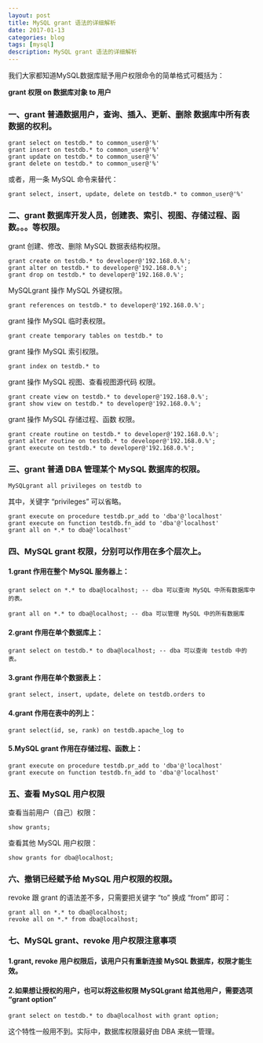 ```yaml
---
layout: post
title: MySQL grant 语法的详细解析
date: 2017-01-13
categories: blog
tags: [mysql]
description: MySQL grant 语法的详细解析
---
```


我们大家都知道MySQL数据库赋予用户权限命令的简单格式可概括为：

**grant 权限 on 数据库对象 to 用户**

### 一、grant 普通数据用户，查询、插入、更新、删除 数据库中所有表数据的权利。

    grant select on testdb.* to common_user@'%'  
    grant insert on testdb.* to common_user@'%'  
    grant update on testdb.* to common_user@'%'  
    grant delete on testdb.* to common_user@'%' 

或者，用一条 MySQL 命令来替代：

    grant select, insert, update, delete on testdb.* to common_user@'%' 

### 二、grant 数据库开发人员，创建表、索引、视图、存储过程、函数。。。等权限。

grant 创建、修改、删除 MySQL 数据表结构权限。

    grant create on testdb.* to developer@'192.168.0.%';  
    grant alter on testdb.* to developer@'192.168.0.%';  
    grant drop on testdb.* to developer@'192.168.0.%'; 

MySQLgrant 操作 MySQL 外键权限。

    grant references on testdb.* to developer@'192.168.0.%';

grant 操作 MySQL 临时表权限。

    grant create temporary tables on testdb.* to

grant 操作 MySQL 索引权限。

    grant index on testdb.* to

grant 操作 MySQL 视图、查看视图源代码 权限。

    grant create view on testdb.* to developer@'192.168.0.%';  
    grant show view on testdb.* to developer@'192.168.0.%'; 

grant 操作 MySQL 存储过程、函数 权限。

    grant create routine on testdb.* to developer@'192.168.0.%'; 
    grant alter routine on testdb.* to developer@'192.168.0.%'; 
    grant execute on testdb.* to developer@'192.168.0.%'; 

### 三、grant 普通 DBA 管理某个 MySQL 数据库的权限。

    MySQLgrant all privileges on testdb to

其中，关键字 “privileges” 可以省略。

    grant execute on procedure testdb.pr_add to 'dba'@'localhost'  
    grant execute on function testdb.fn_add to 'dba'@'localhost'  
    grant all on *.* to dba@'localhost' 

### 四、MySQL grant 权限，分别可以作用在多个层次上。

#### 1.grant 作用在整个 MySQL 服务器上：

    grant select on *.* to dba@localhost; -- dba 可以查询 MySQL 中所有数据库中的表。

    grant all on *.* to dba@localhost; -- dba 可以管理 MySQL 中的所有数据库

#### 2.grant 作用在单个数据库上：

    grant select on testdb.* to dba@localhost; -- dba 可以查询 testdb 中的表。

#### 3.grant 作用在单个数据表上：

    grant select, insert, update, delete on testdb.orders to

#### 4.grant 作用在表中的列上：

    grant select(id, se, rank) on testdb.apache_log to

#### 5.MySQL grant 作用在存储过程、函数上：

    grant execute on procedure testdb.pr_add to 'dba'@'localhost'  
    grant execute on function testdb.fn_add to 'dba'@'localhost'
 
### 五、查看 MySQL 用户权限

查看当前用户（自己）权限：

    show grants;

查看其他 MySQL 用户权限：

    show grants for dba@localhost;

### 六、撤销已经赋予给 MySQL 用户权限的权限。

revoke 跟 grant 的语法差不多，只需要把关键字 “to” 换成 “from” 即可：

    grant all on *.* to dba@localhost;  
    revoke all on *.* from dba@localhost; 

### 七、MySQL grant、revoke 用户权限注意事项

#### 1.grant, revoke 用户权限后，该用户只有重新连接 MySQL 数据库，权限才能生效。

#### 2.如果想让授权的用户，也可以将这些权限 MySQLgrant 给其他用户，需要选项 “grant option“

    grant select on testdb.* to dba@localhost with grant option;

这个特性一般用不到。实际中，数据库权限最好由 DBA 来统一管理。
 